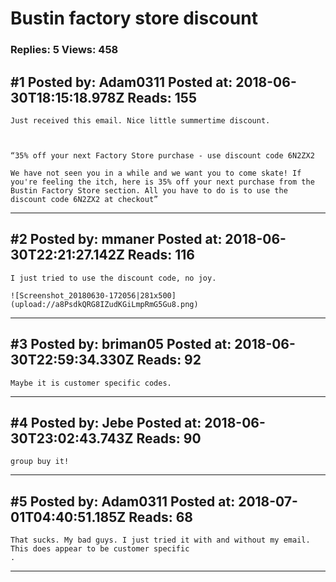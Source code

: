 # Bustin factory store discount

### Replies: 5 Views: 458

## \#1 Posted by: Adam0311 Posted at: 2018-06-30T18:15:18.978Z Reads: 155

```
Just received this email. Nice little summertime discount.
	

	
“35% off your next Factory Store purchase - use discount code 6N2ZX2

We have not seen you in a while and we want you to come skate! If you're feeling the itch, here is 35% off your next purchase from the Bustin Factory Store section. All you have to do is to use the discount code 6N2ZX2 at checkout”
```

---
## \#2 Posted by: mmaner Posted at: 2018-06-30T22:21:27.142Z Reads: 116

```
I just tried to use the discount code, no joy. 

![Screenshot_20180630-172056|281x500](upload://a8PsdkQRG8IZudKGiLmpRmG5Gu8.png)
```

---
## \#3 Posted by: briman05 Posted at: 2018-06-30T22:59:34.330Z Reads: 92

```
Maybe it is customer specific codes.
```

---
## \#4 Posted by: Jebe Posted at: 2018-06-30T23:02:43.743Z Reads: 90

```
group buy it!
```

---
## \#5 Posted by: Adam0311 Posted at: 2018-07-01T04:40:51.185Z Reads: 68

```
That sucks. My bad guys. I just tried it with and without my email. This does appear to be customer specific 
.
```

---
